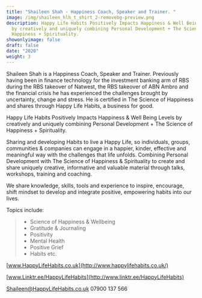 ```yaml
---
title: "Shaileen Shah - Happiness Coach, Speaker and Trainer. "
image: /img/shaileen_hlh_t_shirt_2-removebg-preview.png
description: Happy Life Habits Positively Impacts Happiness & Well Being Levels
  by creatively and uniquely combining Personal Development + The Science of
  Happiness + Spirituality.
showonlyimage: false
draft: false
date: "2020"
weight: 3
---
```

<!--StartFragment-->

Shaileen Shah is a Happiness Coach, Speaker and Trainer. Previously having been in finance technology for the investment banking arm of RBS during the RBS takeover of Natwest, the RBS takeover of ABN Ambro and the financial crisis he has experienced the challenges brought by uncertainty, change and stress. He is certified in The Science of Happiness and shares through Happy Life Habits, a business for good.

Happy Life Habits Positively Impacts Happiness & Well Being Levels by creatively and uniquely combining Personal Development + The Science of Happiness + Spirituality.

Sharing and developing Habits to live a Happy Life, so individuals, groups, communities & companies can engage in a happier, kinder, effective and meaningful way with the challenges that life unfolds. Combining Personal Development with The Science of Happiness & Spirituality to create and share uniquely creative, informative and valuable material through talks, workshops, training and coaching.

We share knowledge, skills, tools and experience to inspire, encourage, shift mindset to develop and integrate positive, empowering habits into our lives.

Topics include:

> * Science of Happiness & Wellbeing
> * Gratitude & Journaling
> * Positivity
> * Mental Health
> * Positive Grief
> * Habits etc.

[www.HappyLifeHabits.co.uk](http://www.happylifehabits.co.uk/)

[www.Linktr.ee/HappyLifeHabits](http://www.linktr.ee/HappyLifeHabits)

[Shaileen@HappyLifeHabits.co.uk](mailto:Shaileen@HappyLifeHabits.co.uk) 07900 137 566

<!--EndFragment-->